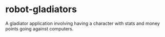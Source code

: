 # robot-gladiators
A gladiator application involving having a character with stats and money points going against computers.
